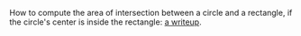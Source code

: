 How to compute the area of intersection between a circle and a rectangle,
if the circle's center is inside the rectangle:
[a writeup](https://petrelharp.github.io/circle_rectangle_intersection/circle_rectangle_intersection.html).
